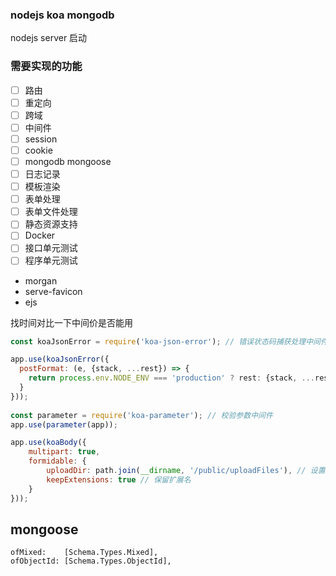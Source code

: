### nodejs koa mongodb 
nodejs server  启动

### 需要实现的功能

*[ ] 路由
*[ ] 重定向
*[ ] 跨域
*[ ] 中间件
*[ ] session
*[ ] cookie
*[ ] mongodb mongoose
*[ ] 日志记录
*[ ] 模板渲染
*[ ] 表单处理
*[ ] 表单文件处理
*[ ] 静态资源支持
*[ ] Docker
*[ ] 接口单元测试
*[ ] 程序单元测试

- morgan
- serve-favicon 
- ejs

找时间对比一下中间价是否能用
```js
const koaJsonError = require('koa-json-error'); // 错误状态码捕获处理中间件

app.use(koaJsonError({
  postFormat: (e, {stack, ...rest}) => {
    return process.env.NODE_ENV === 'production' ? rest: {stack, ...rest}
  }
}));
 
const parameter = require('koa-parameter'); // 校验参数中间件
app.use(parameter(app));

app.use(koaBody({
    multipart: true,
    formidable: {
        uploadDir: path.join(__dirname, '/public/uploadFiles'), // 设置上传目录
        keepExtensions: true // 保留扩展名
    }
}));
```


## mongoose

```
ofMixed:    [Schema.Types.Mixed],
ofObjectId: [Schema.Types.ObjectId],
```
